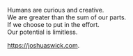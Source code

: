 Humans are curious and creative.  
We are greater than the sum of our parts.  
If we choose to put in the effort.  
Our potential is limitless.  

 https://joshuaswick.com.
